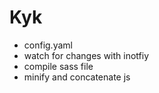 Kyk
===

- config.yaml
- watch for changes with inotfiy
- compile sass file
- minify and concatenate js
